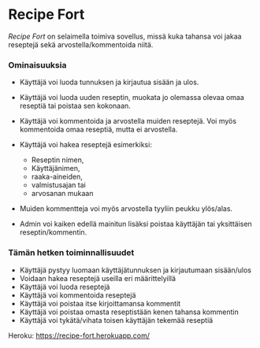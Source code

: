 # Recipe Fort

*Recipe Fort* on selaimella toimiva sovellus, missä kuka tahansa voi jakaa reseptejä sekä arvostella/kommentoida niitä.

### Ominaisuuksia
- Käyttäjä voi luoda tunnuksen ja kirjautua sisään ja ulos.
- Käyttäjä voi luoda uuden reseptin, muokata jo olemassa olevaa omaa reseptiä tai poistaa sen kokonaan.
- Käyttäjä voi kommentoida ja arvostella muiden reseptejä. Voi myös kommentoida omaa reseptiä, mutta ei arvostella.
- Käyttäjä voi hakea reseptejä esimerkiksi:
  - Reseptin nimen,
  - Käyttäjänimen,
  - raaka-aineiden,
  - valmistusajan tai
  - arvosanan mukaan
- Muiden kommentteja voi myös arvostella tyyliin peukku ylös/alas.

- Admin voi kaiken edellä mainitun lisäksi poistaa käyttäjän tai yksittäisen reseptin/kommentin.

### Tämän hetken toiminnallisuudet
- Käyttäjä pystyy luomaan käyttäjätunnuksen ja kirjautumaan sisään/ulos
- Voidaan hakea reseptejä useilla eri määrittelyillä
- Käyttäjä voi luoda reseptejä
- Käyttäjä voi kommentoida reseptejä
- Käyttäjä voi poistaa itse kirjoittamansa kommentit
- Käyttäjä voi poistaa omasta reseptistään kenen tahansa kommentin
- Käyttäjä voi tykätä/vihata toisen käyttäjän tekemää reseptiä

Heroku:
https://recipe-fort.herokuapp.com/
